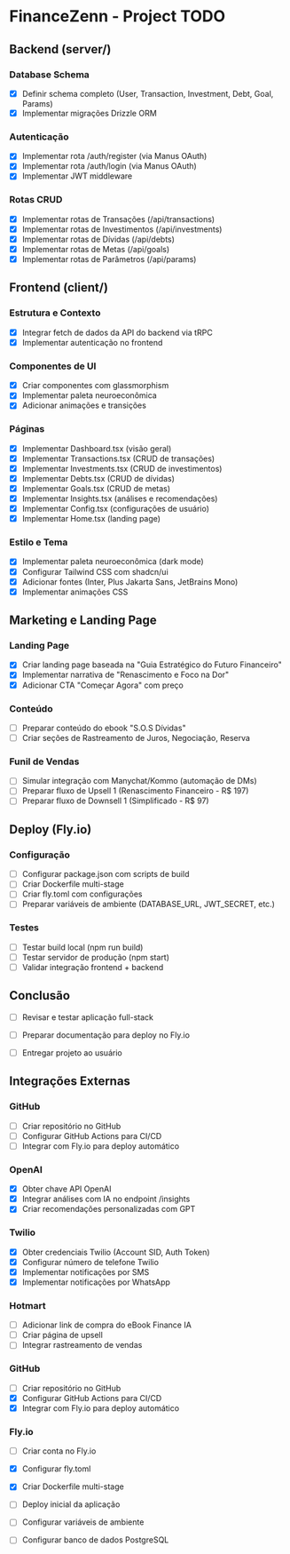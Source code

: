 # FinanceZenn - Project TODO

## Backend (server/)

### Database Schema
- [x] Definir schema completo (User, Transaction, Investment, Debt, Goal, Params)
- [x] Implementar migrações Drizzle ORM

### Autenticação
- [x] Implementar rota /auth/register (via Manus OAuth)
- [x] Implementar rota /auth/login (via Manus OAuth)
- [x] Implementar JWT middleware

### Rotas CRUD
- [x] Implementar rotas de Transações (/api/transactions)
- [x] Implementar rotas de Investimentos (/api/investments)
- [x] Implementar rotas de Dívidas (/api/debts)
- [x] Implementar rotas de Metas (/api/goals)
- [x] Implementar rotas de Parâmetros (/api/params)

## Frontend (client/)

### Estrutura e Contexto
- [x] Integrar fetch de dados da API do backend via tRPC
- [x] Implementar autenticação no frontend

### Componentes de UI
- [x] Criar componentes com glassmorphism
- [x] Implementar paleta neuroeconômica
- [x] Adicionar animações e transições

### Páginas
- [x] Implementar Dashboard.tsx (visão geral)
- [x] Implementar Transactions.tsx (CRUD de transações)
- [x] Implementar Investments.tsx (CRUD de investimentos)
- [x] Implementar Debts.tsx (CRUD de dívidas)
- [x] Implementar Goals.tsx (CRUD de metas)
- [x] Implementar Insights.tsx (análises e recomendações)
- [x] Implementar Config.tsx (configurações de usuário)
- [x] Implementar Home.tsx (landing page)

### Estilo e Tema
- [x] Implementar paleta neuroeconômica (dark mode)
- [x] Configurar Tailwind CSS com shadcn/ui
- [x] Adicionar fontes (Inter, Plus Jakarta Sans, JetBrains Mono)
- [x] Implementar animações CSS

## Marketing e Landing Page

### Landing Page
- [x] Criar landing page baseada na "Guia Estratégico do Futuro Financeiro"
- [x] Implementar narrativa de "Renascimento e Foco na Dor"
- [x] Adicionar CTA "Começar Agora" com preço

### Conteúdo
- [ ] Preparar conteúdo do ebook "S.O.S Dívidas"
- [ ] Criar seções de Rastreamento de Juros, Negociação, Reserva

### Funil de Vendas
- [ ] Simular integração com Manychat/Kommo (automação de DMs)
- [ ] Preparar fluxo de Upsell 1 (Renascimento Financeiro - R$ 197)
- [ ] Preparar fluxo de Downsell 1 (Simplificado - R$ 97)

## Deploy (Fly.io)

### Configuração
- [ ] Configurar package.json com scripts de build
- [ ] Criar Dockerfile multi-stage
- [ ] Criar fly.toml com configurações
- [ ] Preparar variáveis de ambiente (DATABASE_URL, JWT_SECRET, etc.)

### Testes
- [ ] Testar build local (npm run build)
- [ ] Testar servidor de produção (npm start)
- [ ] Validar integração frontend + backend

## Conclusão
- [ ] Revisar e testar aplicação full-stack
- [ ] Preparar documentação para deploy no Fly.io
- [ ] Entregar projeto ao usuário




## Integrações Externas

### GitHub
- [ ] Criar repositório no GitHub
- [ ] Configurar GitHub Actions para CI/CD
- [ ] Integrar com Fly.io para deploy automático

### OpenAI
- [x] Obter chave API OpenAI
- [x] Integrar análises com IA no endpoint /insights
- [x] Criar recomendações personalizadas com GPT

### Twilio
- [x] Obter credenciais Twilio (Account SID, Auth Token)
- [x] Configurar número de telefone Twilio
- [x] Implementar notificações por SMS
- [x] Implementar notificações por WhatsApp

### Hotmart
- [ ] Adicionar link de compra do eBook Finance IA
- [ ] Criar página de upsell
- [ ] Integrar rastreamento de vendas

### GitHub
- [ ] Criar repositório no GitHub
- [x] Configurar GitHub Actions para CI/CD
- [x] Integrar com Fly.io para deploy automático

### Fly.io
- [ ] Criar conta no Fly.io
- [x] Configurar fly.toml
- [x] Criar Dockerfile multi-stage
- [ ] Deploy inicial da aplicação
- [ ] Configurar variáveis de ambiente
- [ ] Configurar banco de dados PostgreSQL

